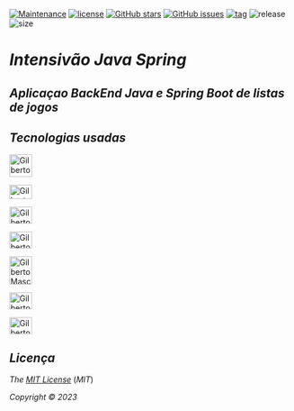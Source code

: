 [![Maintenance](https://img.shields.io/badge/Maintained%3F-yes-green.svg)](https://GitHub.com/Gilberto-Mascena/dslist)
[![license](https://img.shields.io/github/license/Gilberto-Mascena/dslist)](https://github.com/Gilberto-Mascena/dslist/blob/main/LICENSE.md)
[![GitHub stars](https://img.shields.io/github/stars/Gilberto-Mascena/dslist)](https://github.com/Gilberto-Mascena/dslist/stargazers)
[![GitHub issues](https://img.shields.io/github/issues/Gilberto-Mascena/dslist)](https://github.com/Gilberto-Mascena/dslist/issues)
[![tag](https://img.shields.io/github/v/release/Gilberto-Mascena/dslist?include_prereleases)](https://github.com/Gilberto-Mascena/dslist/releases)
![release](https://img.shields.io/github/release-date/Gilberto-Mascena/dslist)
![size](https://img.shields.io/github/repo-size/Gilberto-Mascena/dslist)

# *Intensivão Java Spring*

## *Aplicaçao BackEnd Java e Spring Boot de listas de jogos*

## *Tecnologias usadas*

<img alingn="center" alt="Gilberto Mascena-java" heitght="25" width="40" 
   src="https://cdn.jsdelivr.net/gh/devicons/devicon@latest/icons/java/java-original-wordmark.svg" />
            
  <img alingn="center" alt="Gilberto Mascena-spring" height="25" width="40"
   src="https://cdn.jsdelivr.net/gh/devicons/devicon/icons/spring/spring-original.svg" />
   
  <img alingn="center" alt="Gilberto Mascena-maven" height="30" width="40"
   src="https://cdn.jsdelivr.net/gh/devicons/devicon@latest/icons/maven/maven-original.svg" />
          
  <img alingn="center" alt="Gilberto Mascena-maven" height="30" width="40"
   src="https://cdn.jsdelivr.net/gh/devicons/devicon@latest/icons/unifiedmodelinglanguage/unifiedmodelinglanguage-original.svg" />
          
  <img alingn="center" alt="Gilberto Mascena-maven" height="50" width="40"
   src="https://cdn.jsdelivr.net/gh/devicons/devicon@latest/icons/mysql/mysql-original-wordmark.svg" />
          
  <img alingn="center" alt="Gilberto Mascena-git" height="30" width="40"
   src="https://cdn.jsdelivr.net/gh/devicons/devicon@latest/icons/git/git-original.svg" />
          
  <img alingn="center" alt="Gilberto Mascena-github" height="30" width="40"
   src="https://cdn.jsdelivr.net/gh/devicons/devicon@latest/icons/github/github-original.svg" />

   ##

   ## *Licença* 

*The* [*MIT License*](LICENSE.md) (*MIT*)

*Copyright :copyright: 2023* 
##

